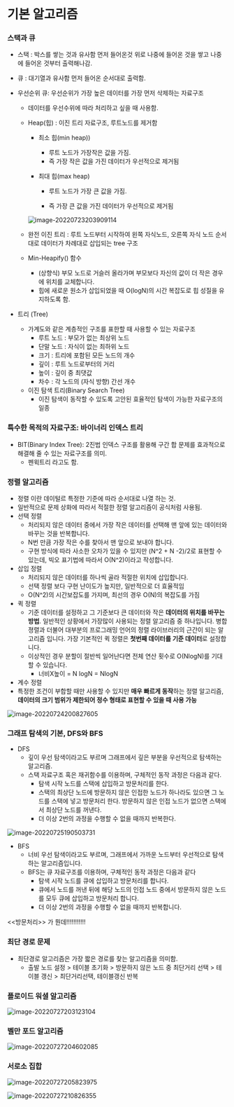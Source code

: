 # 기본 알고리즘

### 스택과 큐

- 스택 : 박스를 쌓는 것과 유사함
  먼저 들어온것 위로 나중에 들어온 것을 쌓고 나중에 들어온 것부터 출력해나감.
- 큐 : 대기열과 유사함
  먼저 들어온 순서대로 출력함.

- 우선순위 큐: 우선순위가 가장 높은 데이터를 가장 먼저 삭제하는 자료구조

  - 데이터를 우선수위에 따라 처리하고 싶을 때 사용함.

  - Heap(힙) : 이진 트리 자료구조, 루트노드를 제거함

    - 최소 힙(min heap))

      - 루트 노드가 가장작은 값을 가짐.
      - 즉 가장 작은 값을 가진 데이터가 우선적으로 제거됨

    - 최대 힙(max heap)

      - 루트 노드가 가장 큰 값을 가짐.

      - 즉 가장 큰 값을 가진 데이터가 우선적으로 제거됨

        

    ![image-20220723203909114](algorithm.assets/image-20220723203909114.png)

  - 완전 이진 트리  : 루트 노드부터 시작하여 왼쪽 자식노드, 오른쪽 자식 노드 순서대로 데이터가 차례대로 삽입되는 tree 구조

  - Min-Heapify() 함수

    - (상향식) 부모 노드로 거슬러 올라가며 부모보다 자신의 값이 더 작은 경우에 위치를 교체합니다.
    - 힙에 새로운 원소가 삽입되었을 때 O(logN)의 시간 복잡도로 힙 성질을 유지하도록 함.

- 트리 (Tree)
  - 가계도와 같은 계층적인 구조를 표한할 때 사용할 수 있는 자료구조
    - 루트 노드 : 부모가 없는 최상위 노드
    - 단말 노드 : 자식이 없는 최하위 노드
    - 크기 : 트리에 포함된 모든 노드의 개수
    - 깊이 : 루트 노드로부터의 거리
    - 높이 : 깊이 중 최댓값
    - 차수 : 각 노드의 (자식 방향) 간선 개수
  - 이진 탐색 트리(Binary Search Tree)
    - 이진 탐색이 동작할 수 있도록 고안된 효율적인 탐색이 가능한 자료구조의 일종

### 특수한 목적의 자료구조: 바이너리 인덱스 트리

- BIT(Binary Index Tree): 2진법 인덱스 구조를 활용해 구간 합 문제를 효과적으로 해결해 줄 수 있는 자료구조를 의미.
  - 펜윅트리 라고도 함.

### 정렬 알고리즘

- 정렬 이란 데이털르 특정한 기준에 따라 순서대로 나열 하는 것.
- 일반적으로 문제 상화에 따라서 적절한 정렬 알고리즘이 공식처럼 사용됨.
- 선택 정렬
  - 처리되지 않은 데이터 중에서 가장 작은 데이터를 선택해 맨 앞에 있는 데이터와 바꾸는 것을 반복합니다.
  - N번 만큼 가장 작은 수를 찾아서 맨 앞으로 보내야 합니다.
  - 구현 방식에 따라 사소한 오차가 있을 수 있지만 (N^2 + N -2)/2로 표현할 수 있는데, 빅오 표기법에 따라서 O(N^2)이라고 작성합니다.
- 삽입 정렬
  - 처리되지 않은 데이터를 하나씩 골라 적절한 위치에 삽입합니다.
  - 선택 정렬 보다 구현 난이도가 높지만, 일반적으로 더 효율적임
  - O(N^2)의 시간보잡도를 가지며, 최선의 경우 O(N)의 복잡도를 가짐
- 퀵 정렬
  - 기준 데이터를 설정하고 그 기준보다 큰 데이터와 작은 **데이터의 위치를 바꾸는 방법**. 일반적인 상황에서 가장많이 사용되는 정렬 알고리즘 중 하나입니다. 병합졍렬과 더불어 대부분의 프로그래밍 언어의 정렬 라이브러리의 근간이 되는 알고리즘 입니다. 가장 기본적인 퀵 정렬은 **첫번째 데이터를 기준 데이터**로 설정합니다.
  - 이상적인 경우 분할이 절반씩 일어난다면 전체 연산 횟수로 O(NlogN)를 기대할 수 있습니다.
    - 너비X높이 = N logN = NlogN
-   계수 정렬
  - 특정한 조건이 부합할 때만 사용할 수 있지만 **매우 빠르게 동작**하는 정렬 알고리즘, **데이터의 크기 범위가 제한되어 정수 형태로 표현할 수 있을 때 사용 가능**

![image-20220724200827605](algorithm.assets/image-20220724200827605.png)

### 그래프 탐색의 기본, DFS와 BFS

- DFS
  - 깊이 우선 탐색이라고도 부르며 그래프에서 깊은 부분을 우선적으로 탐색하는 알고리즘.
  - 스택 자료구조 혹은 재귀함수를 이용하며, 구체적인 동작 과정은 다음과 같다.
    - 탐색 시작 노드를 스택에 삽입하고 방문처리를 한다.
    - 스택의 최상단 노드에 방문하지 않은 인접한 노드가 하나라도 있으면 그 노드를 스택에 넣고 방문처리 한다. 방문하지 않은 인접 노드가 없으면 스택에서 최상단 노드를 꺼낸다.
    - 더 이상 2번의 과정을 수행할 수 없을 때까지 반복한다.

![image-20220725190503731](algorithm.assets/image-20220725190503731.png)

- BFS
  - 너비 우선 탐색이라고도 부르며, 그래프에서 가까운 노드부터 우선적으로 탐색하는 알고리즘입니다.
  - BFS는 큐 자료구조를 이용하며, 구체적인 동작 과정은 다음과 같다
    - 탐색 시작 노드를 큐에 삽입하고 방문처리를 합니다.
    - 큐에서 노드를 꺼낸 뒤에 해당 노드의 인접 노드 중에서 방문하지 않은 노드를 모두 큐에 삽입하고 방문처리 합니다.
    - 더 이상 2번의 과정을 수행할 수 없을 때까지 반복합니다.

<<방문처리>> 가 뭔데!!!!!!!!!!!

### 최단 경로 문제

- 최단경로 알고리즘은 가장 짧은 경로를 찾는 알고리즘을 의미함.
  - 출발 노드 설정 > 테이블 초기화 > 방문하지 않은 노드 중 최단거리 선택 > 테이블 갱신 > 최단거리선택, 테이블갱신 반복



### 플로이드 워셜 알고리즘

![image-20220727203123104](algorithm.assets/image-20220727203123104.png)

### 벨만 포드 알고리즘

![image-20220727204602085](algorithm.assets/image-20220727204602085.png)

### 서로소 집합

![image-20220727205823975](algorithm.assets/image-20220727205823975.png)

![image-20220727210826355](algorithm.assets/image-20220727210826355.png)
